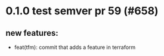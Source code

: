 # 0.1.0 test semver pr 59 (#658)

## new features:
* feat(tfm): commit that adds a feature in terraform

